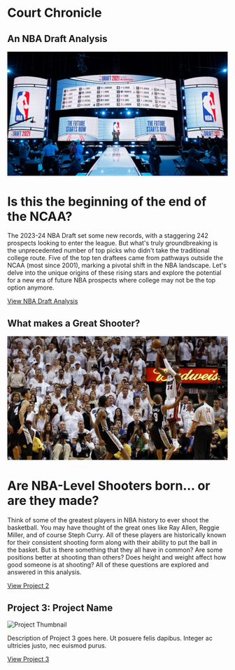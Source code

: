 # Court Chronicle

## An NBA Draft Analysis

![Project Thumbnail](assets/images/nba-draft.jpeg)

# Is this the beginning of the end of the NCAA? 

The 2023-24 NBA Draft set some new records, with a staggering 242 prospects
looking to enter the league. But what's truly groundbreaking is the
unprecedented number of top picks who didn't take the traditional college
route. Five of the top ten draftees came from pathways outside the NCAA (most
since 2001), marking a pivotal shift in the NBA landscape. Let's delve into the
unique origins of these rising stars and explore the potential for a new era of
future NBA prospects where college may not be the top option anymore.

[View NBA Draft Analysis](https://drive.google.com/file/d/19cYosz2xPq3nBMrmeGpep4MNnxDNWR7n/view?usp=sharing)

## What makes a Great Shooter?

![Project Thumbnail](assets/images/rayallengame6_edited.jpg)

# Are NBA-Level Shooters born... or are they made?

Think of some of the greatest players in NBA history to ever shoot the basketball. You may have thought of 
the great ones like Ray Allen, Reggie Miller, and of course Steph Curry. All of these players are historically
known for their consistent shooting form along with their ability to put the ball in the basket.
But is there something that they all have in common? Are some positions better at shooting than others?
Does height and weight affect how good someone is at shooting? All of these questions are explored and answered 
in this analysis.

[View Project 2](link_to_project)

## Project 3: Project Name

![Project Thumbnail](link_to_thumbnail_image)

Description of Project 3 goes here. Ut posuere felis dapibus. Integer ac ultricies justo, nec euismod purus. 

[View Project 3](link_to_project)
